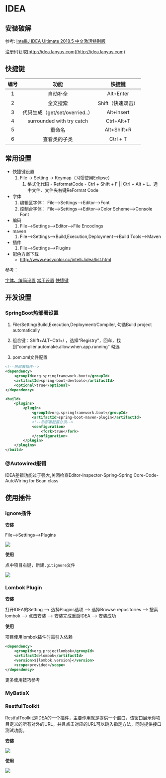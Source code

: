 # IDEA

## 安装破解

参考:
[IntelliJ IDEA Ultimate 2018.5 中文激活特别版](https://www.jb51.net/softs/598467.html)

注册码获取[http://idea.lanyus.com](http://idea.lanyus.com)

## 快捷键


| 编号 |              功能              |      快捷键       |
| :--: | :----------------------------: | :---------------: |
|  1   |            自动补全            |     Alt+Enter     |
|  2  |            全文搜索            | Shift（快速双击） |
|  3  | 代码生成（get/set/overried..） |    Alt+insert     |
|  4  |            surrounded with try catch            |    Ctrl+Alt+T     |
|  5  |             重命名             |     Alt+Shift+R      |
|  6  |            查看类的子类            |       Ctrl + T     |




## 常用设置

* 快捷键设置
  1. File -> Setting -> Keymap（习惯使用Eclipse）
     1. 格式化代码 - ReformatCode - Ctrl + Shift + F || Ctrl + Alt + L。选中文件、文件夹右键ReFormat Code
* 字体
  1. 编辑区字体： File-->Settings-->Editor-->Font
  2. 控制台字体： File-->Settings-->Editor-->Color Scheme-->Console Font
* 编码
  1.  File-->Settings-->Editor-->File Encodings
* maven
  1. File-->Settings-->Build,Execution,Deployment-->Build Tools-->Maven
* 插件
  1. File-->Settings-->Plugins
* 配色方案下载
  * http://www.easycolor.cc/intelliJidea/list.html

参考：

[字体、编码设置](https://blog.csdn.net/frankcheng5143/article/details/50779149)
[常用设置](https://blog.csdn.net/yelove1990/article/details/51541327)
[快捷键](https://blog.csdn.net/shijiebei2009/article/details/44725733)





## 开发设置

### SpringBoot热部署设置

1. File/Setting/Build,Execution,Deployment/Compiler, 勾选Build project automatically

2. 组合键：Shift+ALT+Ctrl+/ ，选择“Registry”，回车，找到“complier.automake.allow.when.app.running” 勾选

3. pom.xml文件配置


  ```xml
  <!--热部署插件-->
  <dependency>
      <groupId>org.springframework.boot</groupId>
      <artifactId>spring-boot-devtools</artifactId>
      <optional>true</optional>
  </dependency>
  
  <build>
      <plugins>
          <plugin>
              <groupId>org.springframework.boot</groupId>
              <artifactId>spring-boot-maven-plugin</artifactId>
              <!--热部署配置必须-->
              <configuration>
                  <fork>true</fork>
              </configuration>
          </plugin>
      </plugins>
  </build>
  ```

  

### @Autowired报错

IDEA差错功能过于强大,关闭检查Editor-Inspector-Spring-Spring Core-Code-AutoWiring for Bean class



## 使用插件

### ignore插件

**安装**

File-->Settings-->Plugins

![](https://raw.githubusercontent.com/hyman213/FigureBed/master/2019/06/20190603202534.png)



**使用**

点中项目右键，新建`.gitignore`文件

![](https://raw.githubusercontent.com/hyman213/FigureBed/master/2019/06/20190603203356.png)

### Lombok Plugin

**安装**

打开IDEA的Setting –> 选择Plugins选项 –> 选择Browse repositories –> 搜索lombok –> 点击安装 –> 安装完成重启IDEA –> 安装成功

**使用**

项目使用lombok插件时需引入依赖

```xml
<dependency> 
    <groupId>org.projectlombok</groupId> 
    <artifactId>lombok</artifactId> 
    <version>${lombok.version}</version> 
    <scope>provided</scope> 
</dependency>
```

更多使用技巧参考

### MyBatisX



### RestfulToolkit

RestfulToolkit是IDEA的一个插件，主要作用就是提供一个窗口，该窗口展示你项目定义的所有对外的URL，并且点击对应的URL可以跳入指定方法，同时提供接口测试功能。

**安装**

![](https://raw.githubusercontent.com/hyman213/FigureBed/master/2019/07/20190721144727.png)

**使用**

![](https://raw.githubusercontent.com/hyman213/FigureBed/master/2019/07/20190721145045.png)













